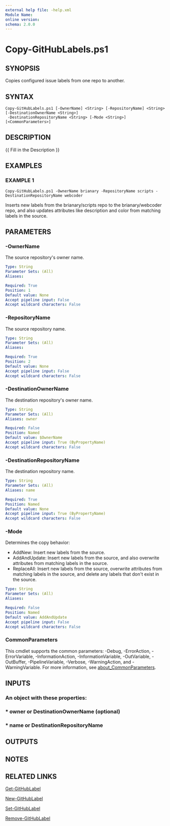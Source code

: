 ```yaml
---
external help file: -help.xml
Module Name:
online version:
schema: 2.0.0
---
```


# Copy-GitHubLabels.ps1

## SYNOPSIS
Copies configured issue labels from one repo to another.

## SYNTAX

```
Copy-GitHubLabels.ps1 [-OwnerName] <String> [-RepositoryName] <String> [-DestinationOwnerName <String>]
 -DestinationRepositoryName <String> [-Mode <String>] [<CommonParameters>]
```

## DESCRIPTION
{{ Fill in the Description }}

## EXAMPLES

### EXAMPLE 1
```
Copy-GitHubLabels.ps1 -OwnerName brianary -RepositoryName scripts -DestinationRepositoryName webcoder
```

Inserts new labels from the brianary/scripts repo to the brianary/webcoder repo, and also
updates attributes like description and color from matching labels in the source.

## PARAMETERS

### -OwnerName
The source repository's owner name.

```yaml
Type: String
Parameter Sets: (All)
Aliases:

Required: True
Position: 1
Default value: None
Accept pipeline input: False
Accept wildcard characters: False
```

### -RepositoryName
The source repository name.

```yaml
Type: String
Parameter Sets: (All)
Aliases:

Required: True
Position: 2
Default value: None
Accept pipeline input: False
Accept wildcard characters: False
```

### -DestinationOwnerName
The destination repository's owner name.

```yaml
Type: String
Parameter Sets: (All)
Aliases: owner

Required: False
Position: Named
Default value: $OwnerName
Accept pipeline input: True (ByPropertyName)
Accept wildcard characters: False
```

### -DestinationRepositoryName
The destination repository name.

```yaml
Type: String
Parameter Sets: (All)
Aliases: name

Required: True
Position: Named
Default value: None
Accept pipeline input: True (ByPropertyName)
Accept wildcard characters: False
```

### -Mode
Determines the copy behavior:
* AddNew: Insert new labels from the source.
* AddAndUpdate: Insert new labels from the source, and also overwrite attributes from matching labels in the source.
* ReplaceAll: Insert new labels from the source, overwrite attributes from matching labels in the source, and delete
  any labels that don't exist in the source.

```yaml
Type: String
Parameter Sets: (All)
Aliases:

Required: False
Position: Named
Default value: AddAndUpdate
Accept pipeline input: False
Accept wildcard characters: False
```

### CommonParameters
This cmdlet supports the common parameters: -Debug, -ErrorAction, -ErrorVariable, -InformationAction, -InformationVariable, -OutVariable, -OutBuffer, -PipelineVariable, -Verbose, -WarningAction, and -WarningVariable. For more information, see [about_CommonParameters](http://go.microsoft.com/fwlink/?LinkID=113216).

## INPUTS

### An object with these properties:
### * owner or DestinationOwnerName (optional)
### * name or DestinationRepositoryName
## OUTPUTS

## NOTES

## RELATED LINKS

[Get-GitHubLabel]()

[New-GitHubLabel]()

[Set-GitHubLabel]()

[Remove-GitHubLabel]()

